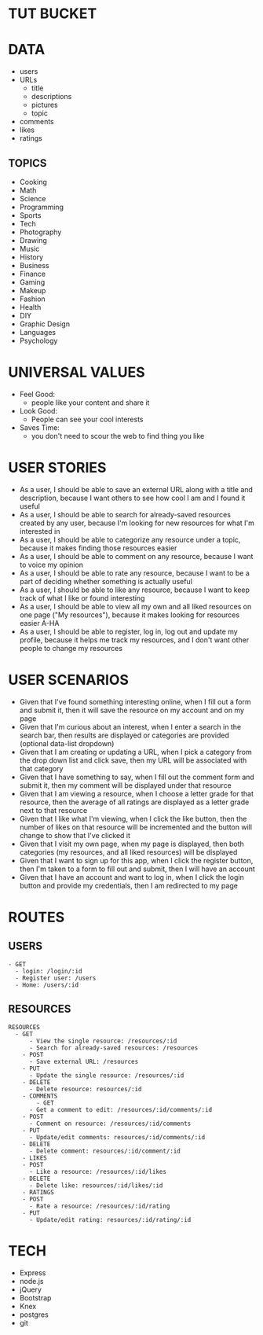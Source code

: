 # TUT BUCKET

# DATA
 - users
 - URLs
   - title
   - descriptions
   - pictures
   - topic
 - comments
 - likes
 - ratings
 
## TOPICS
  - Cooking
  - Math
  - Science
  - Programming
  - Sports
  - Tech
  - Photography
  - Drawing
  - Music
  - History
  - Business
  - Finance
  - Gaming
  - Makeup
  - Fashion
  - Health
  - DIY
  - Graphic Design
  - Languages
  - Psychology

# UNIVERSAL VALUES
- Feel Good: 
	- people like your content and share it
- Look Good:
  - People can see your cool interests
- Saves Time:
	- you don't need to scour the web to find thing you like
    
# USER STORIES
  - As a user, I should be able to save an external URL along with a title and description, because I want others to see how cool I am and I found it useful
  - As a user, I should be able to search for already-saved resources created by any user, because I'm looking for new resources for what I'm interested in
  - As a user, I should be able to categorize any resource under a topic, because it makes finding those resources easier
  - As a user, I should be able to comment on any resource, because I want to voice my opinion
  - As a user, I should be able to rate any resource, because I want to be a part of deciding whether something is actually useful
  - As a user, I should be able to like any resource, because I want to keep track of what I like or found interesting
  - As a user, I should be able to view all my own and all liked resources on one page ("My resources"), because it makes looking for resources easier A-HA
  - As a user, I should be able to register, log in, log out and update my profile, because it helps me track my resources, and I don't want other people to change my resources
  
# USER SCENARIOS
  - Given that I've found something interesting online, when I fill out a form and submit it, then it will save the resource on my account and on my page
  - Given that I'm curious about an interest, when I enter a search in the search bar, then results are displayed or categories are provided (optional data-list dropdown)
  - Given that I am creating or updating a URL, when I pick a category from the drop down list and click save, then my URL will be associated with that category
  - Given that I have something to say, when I fill out the comment form and submit it, then my comment will be displayed under that resource
  - Given that I am viewing a resource, when I choose a letter grade for that resource, then the average of all ratings are displayed as a letter grade next to that resource
  - Given that I like what I'm viewing, when I click the like button, then the number of likes on that resource will be incremented and the button will change to show that I've clicked it
  - Given that I visit my own page, when my page is displayed, then both categories (my resources, and all liked resources) will be displayed
  - Given that I want to sign up for this app, when I click the register button, then I'm taken to a form to fill out and submit, then I will have an account
  - Given that I have an account and want to log in, when I click the login button and provide my credentials, then I am redirected to my page
  
# ROUTES
  ## USERS
    - GET
      - login: /login/:id
      - Register user: /users
      - Home: /users/:id

 ## RESOURCES
    RESOURCES
      - GET 
          - View the single resource: /resources/:id
          -	Search for already-saved resources: /resources
        - POST
          - Save external URL: /resources
        - PUT
          - Update the single resource: /resources/:id
        - DELETE
          - Delete resource: resources/:id
    	- COMMENTS
    		- GET 
          - Get a comment to edit: /resources/:id/comments/:id
        - POST
          - Comment on resource: /resources/:id/comments
        - PUT
          - Update/edit comments: resources/:id/comments/:id
        - DELETE
          - Delete comment: resources/:id/comment/:id
    	- LIKES
        - POST
          - Like a resource: /resources/:id/likes
        - DELETE
          - Delete like: resources/:id/likes/:id
    	- RATINGS
        - POST
          - Rate a resource: /resources/:id/rating
        - PUT
          - Update/edit rating: resources/:id/rating/:id
        

# TECH
  - Express
  - node.js
  - jQuery
  - Bootstrap
  - Knex
  - postgres
  - git
  

  
  
  